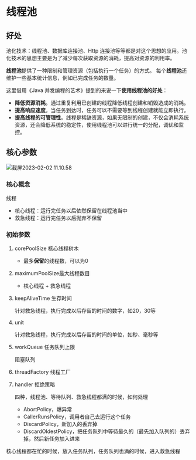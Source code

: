 # 线程池



## 好处

池化技术：线程池、数据库连接池、Http 连接池等等都是对这个思想的应用。池化技术的思想主要是为了减少每次获取资源的消耗，提高对资源的利用率。

**线程池**提供了一种限制和管理资源（包括执行一个任务）的方式。 每个**线程池**还维护一些基本统计信息，例如已完成任务的数量。

这里借用《Java 并发编程的艺术》提到的来说一下**使用线程池的好处**：

- **降低资源消耗**。通过重复利用已创建的线程降低线程创建和销毁造成的消耗。
- **提高响应速度**。当任务到达时，任务可以不需要等到线程创建就能立即执行。
- **提高线程的可管理性**。线程是稀缺资源，如果无限制的创建，不仅会消耗系统资源，还会降低系统的稳定性，使用线程池可以进行统一的分配，调优和监控。



## 核心参数

![截屏2023-02-02 11.10.58](https://xingqiu-tuchuang-1256524210.cos.ap-shanghai.myqcloud.com/3978/%E6%88%AA%E5%B1%8F2023-02-02%2011.10.58.png)



### 核心概念

线程

- 核心线程：运行完任务以后依然保留在线程池当中
- 救急线程：运行完任务以后抛弃不保留



### 初始参数

1. corePoolSize 核心线程树木

   - 最多**保留**的线程数，可以为0

2. maximumPoolSize最大线程数目

   - 核心线程 + 救急线程

3. keepAliveTime 生存时间

   针对救急线程，执行完成以后存留的时间的数字，如20，30等

4. unit

   针对救急线程，执行完成以后存留的时间的单位，如秒、毫秒等

5. workQueue 任务队列上限

   阻塞队列

6. threadFactory 线程工厂

7. handler 拒绝策略

   四种，线程池、等待队列、救急线程都满的时候，如何处理

   - AbortPolicy，爆异常
   - CallerRunsPolicy，调用者自己去运行这个任务
   - DiscardPolicy，新加入的丢弃掉
   - DiscardOldestPolicy，把任务队列中等待最久的（最先加入队列的）丢弃掉，然后新任务加入进来



核心线程都在忙的时候，放入任务队列，任务队列也满的时候，进入救急线程


